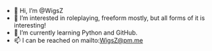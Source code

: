 - 👋 Hi, I’m @WigsZ
- 👀 I’m interested in roleplaying, freeform mostly, but all forms of it is interesting!
- 🌱 I’m currently learning Python and GitHub.
- 📫 I can be reached on mailto:WigsZ@pm.me
<!---
WigsZ/WigsZ is a ✨ special ✨ repository because its `README.md` (this file) appears on your GitHub profile.
You can click the Preview link to take a look at your changes.
--->
